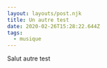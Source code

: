 ```yaml
---
layout: layouts/post.njk
title: Un autre test
date: 2020-02-26T15:28:22.644Z
tags:
  - musique
---
```

Salut autre test
